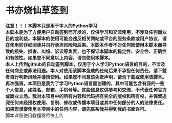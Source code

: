# 书亦烧仙草签到
**注意！！！本脚本只是用于本人的Python学习**  
**本脚本是为了方便用户自动签到而开发的，仅供学习和交流使用，不涉及任何商业目的或利益。本脚本的使用可能会违反相关网站或平台的服务条款或用户协议，请在使用前仔细阅读并自行承担风险和后果。本脚本作者不对任何因使用本脚本而导致的损失、损害、纠纷、诉讼等负责，也不保证本脚本的稳定性、安全性、正确性和有效性。如果您不同意以上内容，请勿使用本脚本。**  
**本人上传到github的自动签到脚本，仅用于个人学习Python语言的目的，不涉及任何商业或非法用途。本人对使用该脚本造成的任何后果不承担任何责任，请下载者自行判断风险并谨慎使用。如果您不同意该免责声明，请勿下载或使用该脚本。**  
**再次强调，本项目是我为了学习Python语言而创建的，其中可能包含有我的一些个人信息，如姓名、邮箱、手机号等。这些信息仅供参考和交流，不代表任何官方或商业立场。我对本项目中的所有内容和代码拥有完全的版权和所有权，并保留追究任何未经授权使用、复制、修改或传播本项目或其中任何部分的人的法律责任。如果您想要使用本项目中的任何内容，请先联系我并得到我的书面许可。**  
脚本详细使用教程将尽快上传

